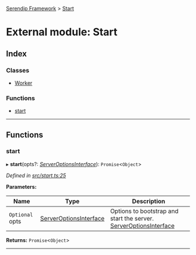 [Serendip Framework](../README.md) > [Start](../modules/start.md)

# External module: Start

## Index

### Classes

* [Worker](../classes/start.worker.md)

### Functions

* [start](start.md#start-1)

---

## Functions

<a id="start-1"></a>

###  start

▸ **start**(opts?: *[ServerOptionsInterface](../interfaces/server.serveroptionsinterface-1.md)*): `Promise`<`Object`>

*Defined in [src/start.ts:25](https://github.com/m-esm/serendip/blob/c44cfd4/src/start.ts#L25)*

**Parameters:**

| Name | Type | Description |
| ------ | ------ | ------ |
| `Optional` opts | [ServerOptionsInterface](../interfaces/server.serveroptionsinterface-1.md) |  Options to bootstrap and start the server. [ServerOptionsInterface](../interfaces/server.serveroptionsinterface.md) |

**Returns:** `Promise`<`Object`>

___

